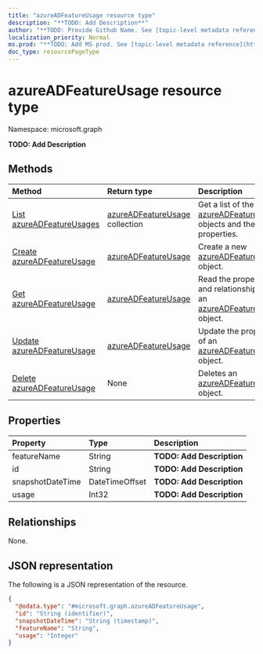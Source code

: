 ```yaml
---
title: "azureADFeatureUsage resource type"
description: "**TODO: Add Description**"
author: "**TODO: Provide Github Name. See [topic-level metadata reference](https://msgo.azurewebsites.net/add/document/guidelines/metadata.html#topic-level-metadata)**"
localization_priority: Normal
ms.prod: "**TODO: Add MS prod. See [topic-level metadata reference](https://msgo.azurewebsites.net/add/document/guidelines/metadata.html#topic-level-metadata)**"
doc_type: resourcePageType
---
```


# azureADFeatureUsage resource type

Namespace: microsoft.graph

**TODO: Add Description**

## Methods
|Method|Return type|Description|
|:---|:---|:---|
|[List azureADFeatureUsages](../api/azureadfeatureusage-list.md)|[azureADFeatureUsage](../resources/azureadfeatureusage.md) collection|Get a list of the [azureADFeatureUsage](../resources/azureadfeatureusage.md) objects and their properties.|
|[Create azureADFeatureUsage](../api/azureadfeatureusage-create.md)|[azureADFeatureUsage](../resources/azureadfeatureusage.md)|Create a new [azureADFeatureUsage](../resources/azureadfeatureusage.md) object.|
|[Get azureADFeatureUsage](../api/azureadfeatureusage-get.md)|[azureADFeatureUsage](../resources/azureadfeatureusage.md)|Read the properties and relationships of an [azureADFeatureUsage](../resources/azureadfeatureusage.md) object.|
|[Update azureADFeatureUsage](../api/azureadfeatureusage-update.md)|[azureADFeatureUsage](../resources/azureadfeatureusage.md)|Update the properties of an [azureADFeatureUsage](../resources/azureadfeatureusage.md) object.|
|[Delete azureADFeatureUsage](../api/azureadfeatureusage-delete.md)|None|Deletes an [azureADFeatureUsage](../resources/azureadfeatureusage.md) object.|

## Properties
|Property|Type|Description|
|:---|:---|:---|
|featureName|String|**TODO: Add Description**|
|id|String|**TODO: Add Description**|
|snapshotDateTime|DateTimeOffset|**TODO: Add Description**|
|usage|Int32|**TODO: Add Description**|

## Relationships
None.

## JSON representation
The following is a JSON representation of the resource.
<!-- {
  "blockType": "resource",
  "keyProperty": "id",
  "@odata.type": "microsoft.graph.azureADFeatureUsage",
  "openType": false
}
-->
``` json
{
  "@odata.type": "#microsoft.graph.azureADFeatureUsage",
  "id": "String (identifier)",
  "snapshotDateTime": "String (timestamp)",
  "featureName": "String",
  "usage": "Integer"
}
```

